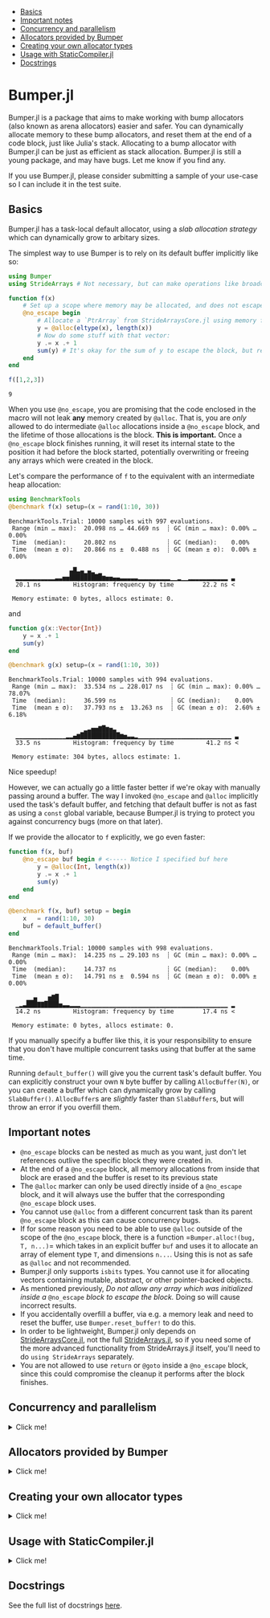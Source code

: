 - [Basics](#basics)
- [Important notes](#important-notes)
- [Concurrency and parallelism](#concurrency-and-parallelism)
- [Allocators provided by Bumper](#allocators-provided-by-bumper)
- [Creating your own allocator types](#creating-your-own-allocator-types)
- [Usage with StaticCompiler.jl](#usage-with-staticcompilerjl)
- [Docstrings](Docstrings.md)


# Bumper.jl

Bumper.jl is a package that aims to make working with bump allocators (also known as arena allocators)
easier and safer. You can dynamically allocate memory to these bump allocators, and reset
them at the end of a code block, just like Julia's stack. Allocating to a bump allocator with Bumper.jl
can be just as efficient as stack allocation. Bumper.jl is still a young package, and may have bugs. 
Let me know if you find any.

If you use Bumper.jl, please consider submitting a sample of your use-case so I can include it in the test suite.

## Basics 

Bumper.jl has a task-local default allocator, using a *slab allocation strategy* which can dynamically
grow to arbitary sizes. 

The simplest way to use Bumper is to rely on its default buffer implicitly like so:

``` julia
using Bumper
using StrideArrays # Not necessary, but can make operations like broadcasting with Bumper.jl faster.

function f(x)
    # Set up a scope where memory may be allocated, and does not escape:
    @no_escape begin
        # Allocate a `PtrArray` from StrideArraysCore.jl using memory from the default buffer.
        y = @alloc(eltype(x), length(x))
        # Now do some stuff with that vector:
        y .= x .+ 1
        sum(y) # It's okay for the sum of y to escape the block, but references to y itself must not do so!
    end
end

f([1,2,3])
```
```
9
```

When you use `@no_escape`, you are promising that the code enclosed in the macro will not leak **any** memory
created by `@alloc`. That is, you are *only* allowed to do intermediate `@alloc` allocations inside a `@no_escape` block,
and the lifetime of those allocations is the block. **This is important.** Once a `@no_escape` block finishes running, it
will reset its internal state to the position it had before the block started, potentially overwriting or freeing any 
arrays which were created in the block.

Let's compare the performance of `f` to the equivalent with an intermediate heap allocation:

``` julia
using BenchmarkTools
@benchmark f(x) setup=(x = rand(1:10, 30))
```

```
BenchmarkTools.Trial: 10000 samples with 997 evaluations.
 Range (min … max):  20.098 ns … 44.669 ns  ┊ GC (min … max): 0.00% … 0.00%
 Time  (median):     20.802 ns              ┊ GC (median):    0.00%
 Time  (mean ± σ):   20.866 ns ±  0.488 ns  ┊ GC (mean ± σ):  0.00% ± 0.00%

                 ▄█▃▄▁▄▂ ▁                                     
  ▂▂▂▂▂▂▂▂▂▂▂▃▃▅▅█████████▆▅▅▄▄▃▃▃▃▃▂▂▂▂▂▂▂▂▂▁▁▂▁▁▂▂▂▂▂▂▂▂▂▂▂ ▃
  20.1 ns         Histogram: frequency by time        22.2 ns <

 Memory estimate: 0 bytes, allocs estimate: 0.
```

and

``` julia
function g(x::Vector{Int})
    y = x .+ 1
    sum(y)
end

@benchmark g(x) setup=(x = rand(1:10, 30))
```
```
BenchmarkTools.Trial: 10000 samples with 994 evaluations.
 Range (min … max):  33.534 ns … 228.017 ns  ┊ GC (min … max): 0.00% … 78.07%
 Time  (median):     36.599 ns               ┊ GC (median):    0.00%
 Time  (mean ± σ):   37.793 ns ±  13.263 ns  ┊ GC (mean ± σ):  2.60% ±  6.18%

                     ▂▃▅▅▇█▆▅▃                                  
  ▁▁▁▁▁▁▁▁▁▁▁▁▁▁▂▂▄▆███████████▆▅▃▃▂▁▁▁▁▁▁▁▁▁▁▁▁▁▁▁▁▁▁▁▁▁▁▁▁▁▁ ▃
  33.5 ns         Histogram: frequency by time         41.2 ns <

 Memory estimate: 304 bytes, allocs estimate: 1.
```

Nice speedup!

However, we can actually go a little faster better if we're okay with manually passing around a buffer.
The way I invoked `@no_escape` and `@alloc` implicitly used the task's default buffer, and fetching that
default buffer is not as fast as using a `const` global variable, because Bumper.jl is trying to protect
you against concurrency bugs (more on that later).

If we provide the allocator to `f` explicitly, we go even faster:

``` julia
function f(x, buf)
    @no_escape buf begin # <----- Notice I specified buf here
        y = @alloc(Int, length(x)) 
        y .= x .+ 1
        sum(y)
    end
end

@benchmark f(x, buf) setup = begin
    x   = rand(1:10, 30)
    buf = default_buffer()
end
```
```
BenchmarkTools.Trial: 10000 samples with 998 evaluations.
 Range (min … max):  14.235 ns … 29.103 ns  ┊ GC (min … max): 0.00% … 0.00%
 Time  (median):     14.737 ns              ┊ GC (median):    0.00%
 Time  (mean ± σ):   14.791 ns ±  0.594 ns  ┊ GC (mean ± σ):  0.00% ± 0.00%

     ▁▁▄   ▅▇█                                                 
  ▁▂▃███▇▇████▅▃▃▂▂▂▁▁▁▁▁▁▁▁▁▁▁▁▁▁▁▁▁▁▁▁▁▁▁▁▁▁▁▁▁▁▁▁▁▁▁▁▁▁▁▁▁ ▂
  14.2 ns         Histogram: frequency by time        17.4 ns <

 Memory estimate: 0 bytes, allocs estimate: 0.
```

If you manually specify a buffer like this, it is your responsibility to ensure that you don't have
multiple concurrent tasks using that buffer at the same time.

Running `default_buffer()` will give you the current task's default buffer. You can explicitly construct
your own `N` byte buffer by calling `AllocBuffer(N)`, or you can create a buffer which can dynamically
grow by calling `SlabBuffer()`. `AllocBuffer`s are *slightly* faster than `SlabBuffer`s, but will throw 
an error if you overfill them.

## Important notes

- `@no_escape` blocks can be nested as much as you want, just don't let references outlive the specific block they were created in.
- At the end of a `@no_escape` block, all memory allocations from inside that block are erased and the buffer is reset to its previous state
- The `@alloc` marker can only be used directly inside of a `@no_escape` block, and it will always use the buffer that the
  corresponding `@no_escape` block uses.
- You cannot use `@alloc` from a different concurrent task than its parent `@no_escape` block as this can cause concurrency bugs. 
- If for some reason you need to be able to use `@alloc` outside of the scope of the `@no_escape` block, there is a
  function  =`Bumper.alloc!(bug, T, n...)`= which takes in an explicit buffer `buf` and uses it to allocate an array of
  element type `T`, and dimensions `n...`. Using this is not as safe as `@alloc` and not recommended.
- Bumper.jl only supports `isbits` types. You cannot use it for allocating vectors containing mutable, abstract, or
  other pointer-backed objects. 
- As mentioned previously, *Do not allow any array which was initialized inside a* `@no_escape`
  *block to escape the block.* Doing so will cause incorrect results.
- If you accidentally overfill a buffer, via e.g. a memory leak and need to reset the buffer, use
  `Bumper.reset_buffer!` to do this.
- In order to be lightweight, Bumper.jl only depends on [StrideArraysCore.jl](https://github.com/JuliaSIMD/StrideArraysCore.jl), not the full [StrideArrays.jl](https://github.com/JuliaSIMD/StrideArrays.jl), so if you need some of the more advanced functionality from StrideArrays.jl itself, you'll need to do `using StrideArrays` separately.
- You are not allowed to use `return` or `@goto` inside a `@no_escape` block, since this could compromise the cleanup it performs after the block finishes.


## Concurrency and parallelism

<details><summary>Click me!</summary>
<p>

Every task has its own *independent* default buffer. A task's buffer is only created if it is
used, so this does not slow down the spawning of Julia tasks in general. Here's a demo
showing that the default buffers are different:

``` julia
using Bumper
let b = default_buffer() # The default buffer on the main task
    t = @async default_buffer() # Get the default buffer on an asychronous task
    fetch(t) === b
end
```
```
false
```

Whereas if we don't spawn any tasks, there is no unnecessary buffer creation:

``` julia
let b = default_buffer()
    b2 = default_buffer() 
    b2 === b
end
```
```
true
```

Because of this, we don't have to worry about `@no_escape begin ... @alloc() ... end` blocks on
different threads or tasks interfering with each other, so long as they are only operating on
buffers local to that task or the `default_buffer()`.

</details>
</p>

## Allocators provided by Bumper

<details><summary>Click me!</summary>
<p>

### SlabBuffer

`SlabBuffer` is a slab-based bump allocator which can dynamically grow to hold an arbitrary amount of memory.
Small allocations from a `SlabBuffer` will live within a specific slab of memory, and if that slab fills up, 
a new slab is allocated and future allocations will then happen on that slab. Small allocations are stored 
in slabs of size `SlabSize` bytes (default `16` kilobytes), and the list of live slabs are tracked in a field called 
`slabs`. Allocations which are too large to fit into one slab are stored and tracked in a field called
`custom_slabs`.

`SlabBuffer`s are nearly as fast as stack allocation (typically up to within a couple of nanoseconds) for typical
use. One potential performance pitfall is if that `SlabBuffer`'s current position is at the end of a slab, then
the next allocation will be slow because it requires a new slab to be created. This means that if you do something
like

``` julia
buf = SlabBuffer{N}()
@no_escape buf begin
    x = @alloc(Int8, N-1) # Almost fill up the first slab
    for i in 1:1000
        @no_escape buf begin
            y = @alloc(Int8, 10) # Allocate a new slab because there's no room
            f(y)
        end # At the end of this block, we delete the new slab because it's not needed.
    end
end 
```

then the inner loop will run slower than normal because at each iteration, a new slab of size `N` bytes must be freshly
allocated. This should be a rare occurance, but is possible to encounter.


Do not manipulate the fields of a SlabBuffer that is in use.

### AllocBuffer

`AllocBuffer{StorageType}` is a very simple bump allocator that could be used to store a fixed amount of memory of type
`StorageType`, so long as `::StoreageType` supports `pointer`, and `sizeof`. If it runs out of memory to allocate, an error
will be thrown. By default, `AllocBuffer` stores a `Vector{UInt8}` of `128` kilobytes.

Allocations using `AllocBuffer`s should be just as fast as stack allocation.

Do not manually manipulate the fields of an AllocBuffer that is in use.

</details>
</p>

## Creating your own allocator types

<details><summary>Click me!</summary>
<p>

Bumper.jl's `SlabBuffer` type is very flexible and fast, and so should almost always be preferred, but you
may have specific use-cases where you want to use a different design or make different tradeoffs, but want
to be able to interoperate with Bumper.jl's other features. Hence, Bumper.jl provides an API for you to hook
custom allocator types into it.

When someone writes 

``` julia
@no_escape buf begin
    y = @alloc(T, n, m, o)
    f(y)
end 
```
this turns into the equivalent of

``` julia
begin
    local cp = Bumper.checkpoint_save(buf)
    local result = begin 
        y = Bumper.alloc!(buf, T, n, m, o)
        f(y)
    end
    Bumper.checkpoint_restore!(cp)
    result
end
```
`checkpoint_save` should save the state of `buf`, `alloc!` should create an array using memory from `buf`, and `checkpoint_restor!` needs to reset `buf` to the state it was in when the checkpoint was created.

Hence, in order to use your custom allocator with Bumper.jl, all you need to write is the following methods:
+ `Bumper.alloc_ptr!(::YourAllocator, n::Int)::Ptr{Nothing}` which returns a pointer that can hold up to `n` bytes, and should be created from memory supplied with your allocator type however you see fit.
  + Alternatively, you could implement `Bumper.alloc!(::YourAllocator, ::Type{T}, s::Vararg{Integer})` which should return a multidimensional array whose sizes are determined by `s...`, created from memory supplied by your custom allocator. The default implementation of this method calls `Bumper.alloc_ptr!`.
+ `Bumper.checkpoint_save(::YourAllocator)::YourAllocatorCheckpoint` which saves whatever information your allocator needs to save in order to later on deallocate all objects which were created after `checkpoint_save` was called.
+ `checkpoint_restore!(::YourAllocatorCheckpoint)` which resets the allocator back to the state it was in when the checkpoint was created.


Let's look at a concrete example where we make our own simple copy of `AllocBuffer`:

``` julia
mutable struct MyAllocBuffer
    buf::Vector{UInt8} # The memory chunk we'll use for allocations
    offset::UInt       # A simple offset saying where the current position of the allocator is.
	
    #Default constructor
    MyAllocBuffer(n::Int) = new(Vector{UInt8}(undef, n), UInt(0))
end

struct MyCheckpoint
    buf::MyAllocBuffer # The buffer we want to store
    offset::UInt       # The buffer's offset when the checkpoint was created
end

function Bumper.alloc_ptr!(b::MyAllocBuffer, sz::Int)::Ptr{Cvoid}
    ptr = pointer(b.buf) + b.offset
    b.offset += sz
    b.offset > sizeof(b.buf) && error("alloc: Buffer out of memory.")
    ptr
end

function Bumper.checkpoint_save(buf::MyAllocBuffer)
    MyCheckpoint(buf, buf.offset)
end
function Bumper.checkpoint_restore!(cp::MyCheckpoint)
    cp.buf.offset = cp.offset
    nothing
end
```
that's it!

``` julia
julia> let x = [1, 2, 3], buf = MyAllocBuffer(100)
           @btime f($x, $buf)
       end
  9.918 ns (0 allocations: 0 bytes)
9
```

As a bonus, this isn't required, but if you want to have functionality like `default_buffer`, it can be simply implemented as follows:

``` julia
#Some default size, say 16kb
MyAllocBuffer() = MyAllocBuffer(16_000)

const default_buffer_key = gensym(:my_buffer)
function Bumper.default_buffer(::Type{MyAllocBuffer})
    get!(() -> MyAllocBuffer(), task_local_storage(), default_buffer_key)::MyAllocBuffer
end
```

You may also want to implemet `Bumper.reset_buffer!` for refreshing you allocator to a freshly initialized state.

</details>
</p>

## Usage with StaticCompiler.jl

<details><summary>Click me!</summary>
<p>

If you're feeling adventurous and want to try and take advantage of Bumper.jl for your memory
management needs in [StaticCompiler.jl](https://github.com/tshort/StaticCompiler.jl), you can 
currently do that only on julia versions 1.9 and newer, and the `SlabBuffer` will not work, 
but the `AllocBuffer` will. There is are conditionally defined methods

``` julia
AllocBuffer(::Type{MallocVector}, n::Int = 128_000) = AllocBuffer(MallocVector{UInt8}(undef, n))
free(buf::AllocBuffer{<:MallocArray}) = free(buf.buf)
```
where `MallocVector` and `free` both come from the 
[StaticTools.jl](https://github.com/brenhinkeller/StaticTools.jl) package (a dependancy of 
StaticCompiler.jl). With those, and some `StaticCompiler.@device_override`s, the code like the 
following 'should' work (insofar as StaticCompiler.jl can be relied on to work):

``` julia
using Bumper, StaticTools
function times_table(argc::Int, argv::Ptr{Ptr{UInt8}})
    argc == 3 || return printf(c"Incorrect number of command-line arguments\n")
    rows = argparse(Int64, argv, 2)            # First command-line argument
    cols = argparse(Int64, argv, 3)            # Second command-line argument

    buf = AllocBuffer(MallocVector)
	@no_escape buf begin
        M = @alloc(Int, rows, cols)
        for i=1:rows
            for j=1:cols
                M[i,j] = i*j
            end
        end
        printf(M)
    end
    free(buf)
end

using StaticCompiler
filepath = compile_executable(times_table, (Int64, Ptr{Ptr{UInt8}}), "./")
```
giving
```
shell> ./times_table 12, 7
1   2   3   4   5   6   7
2   4   6   8   10  12  14
3   6   9   12  15  18  21
4   8   12  16  20  24  28
5   10  15  20  25  30  35
6   12  18  24  30  36  42
7   14  21  28  35  42  49
8   16  24  32  40  48  56
9   18  27  36  45  54  63
10  20  30  40  50  60  70
11  22  33  44  55  66  77
12  24  36  48  60  72  84
```


</details>
</p>

## Docstrings
See the full list of docstrings [here](Docstrings.md).
